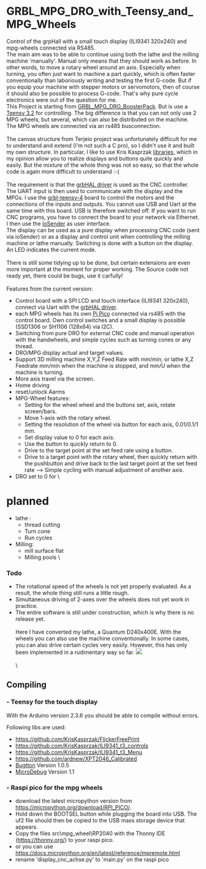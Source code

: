 
# GRBL_MPG_DRO_with_Teensy_and_MPG_Wheels

Control of the grpHall with a small touch display (ILI9341 320x240) and mpg-wheels connected via RS485.
\
The main aim was to be able to continue using both the lathe and the milling machine 'manually'. Manual only means that they should work as before. In other words, to move a rotary wheel around an axis. 
Especially when turning, you often just want to machine a part quickly, which is often faster conventionally than laboriously writing and testing the first G-code.
But if you equip your machine with stepper motors or servomotors, then of course it should also be possible to process G-code. That's why pure cycle electronics were out of the question for me.
\
This Project is starting from [GRBL_MPG_DRO_BoosterPack](https://github.com/terjeio/GRBL_MPG_DRO_BoosterPack).
But is use a [Teensy 3.2](https://www.pjrc.com/store/teensy32.html) for controlling. The big difference 
is that you can not only use 2 MPG wheels, but several, which can also be distributed on the machine.
The MPG wheels are connected via an rs485 busconnection.
\
\
The canvas structure from Terjeio project was unfortunately difficult for me to understand and extend (I'm not such a C pro), so I didn't use it and built my own structure. In particular, I like to use Kris Kasprzak [libraries](https://github.com/KrisKasprzak?tab=repositories), which in my opinion allow you to realize displays and buttons quite quickly and easily. But the mixture of the whole thing was not so easy, so that the whole code is again more difficult to understand :-(
\
\
The requirement is that the [grbHAL driver](https://github.com/grblHAL) is used as the CNC controller. The UART input is then used to communicate with the display and the MPGs. I use the [grbl-teensy-4](https://github.com/phil-barrett/grblHAL-teensy-4.x) board to control the motors and the connections of the inputs and outputs.  You cannot use USB and Uart at the same time with this board. USB is therefore switched off. If you want to run CNC programs, you have to connect the board to your network via Ethernet. I then use the [IoSender](https://github.com/terjeio/ioSender) as user interface.
\
The display can be used as a pure display when processing CNC code (sent via ioSender) or as a display and control unit when controlling the milling machine or lathe manually. Switching is done with a button on the display. An LED indicates the current mode.
\
\
There is still some tidying up to be done, but certain extensions are even more important at the moment for proper working.
The Source code not ready yet, there could be bugs, use it carfully!
\
\
Features from the current version:
- Control board with a SPI LCD and touch interface (ILI9341 320x240), connect via Uart with the [grbHAL driver](https://github.com/grblHAL).
- each MPG wheels has its own [Pi Pico](https://www.raspberrypi.com/products/raspberry-pi-pico/) connected via rs485 with the control board.
  Own control switches and a small display is possible (SSD1306 or SH1106 (128x64) via I2C).
- Switching from pure DRO for external CNC code and manual operation with the handwheels, and simple cycles such as turning cones or any thread.
- DRO/MPG display actual and target values.
- Support 3D milling machine X,Y,Z Feed Rate with mm/min, or lathe X,Z Feedrate mm/min when the machine is stopped, and mm/U when the machine is turning.
- More axis travel via the screen.
- Home driving
- reset/unlock Aarms
- MPG-Wheel features:
  - Setting for the wheel wheel and the buttons set, axis, rotate screen/bars.
  - Move 1-axis with the rotary wheel.
  - Setting the resolution of the wheel via button for each axis, 0.01/0.1/1 mm.
  - Set display value to 0 for each axis.
  - Use the button to quickly return to 0.
  - Drive to the target point at the set feed rate using a button.
  - Drive to a target point with the rotary wheel, then quickly return with the pushbutton and drive back to the last target point at the set feed rate --> Simple cycling with manual adjustment of another axis.
- DRO set to 0 for 
\
# planned
- lathe : 
  - thread cutting
  - Turn cone
  - Run cycles
- Milling: 
  - mill surface flat
  - Milling pools
\
### Todo
- The rotational speed of the wheels is not yet properly evaluated. As a result, the whole thing still runs a little rough.
- Simultaneous driving of 2-axes over the wheels does not yet work in practice.
- The entire software is still under construction, which is why there is no release yet.
\
\
Here I have converted my lathe, a Quantum D240x400E.
With the wheels you can also use the machine conventionally. In some cases, you can also drive certain cycles very easily. However, this has only been implemented in a rudimentary way so far.
<img src="docs/images/lathe_1.jpg"></img>
\
\
\
## Compiling

### - Teensy for the touch display

With the Arduino version 2.3.6 you should be able to compile without errors.

Following libs are used:

- https://github.com/KrisKasprzak/FlickerFreePrint
- https://github.com/KrisKasprzak/ILI9341_t3_controls
- https://github.com/KrisKasprzak/ILI9341_t3_Menu
- https://github.com/ardnew/XPT2046_Calibrated
- [Bugtton](https://github.com/sakabug/Bugtton)      Version 1.0.5
- [MicroDebug](https://github.com/rlogiacco/MicroDebug)   Version 1.1

### - Raspi pico for the mpg wheels

- download the latest micropython version from  https://micropython.org/download/RPI_PICO/.
- Hold down the BOOTSEL button while plugging the board into USB.
  The uf2 file should then be copied to the USB mass storage device that appears.
- Copy the files src\mpg_wheel\RP2040 with the Thonny IDE (https://thonny.org/) to your raspi pico.
- or you can use https://docs.micropython.org/en/latest/reference/mpremote.html 
- rename 'display_cnc_achse.py' to 'main.py' on the raspi pico

  